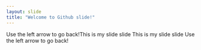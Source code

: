 ```yaml
---
layout: slide
title: "Welcome to Github slide!"
---
```

Use the left arrow to go back!This is my slide slide
This is my slide slide
Use the left arrow to go back!
